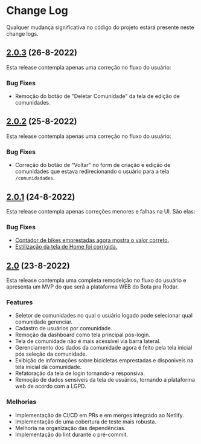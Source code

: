 # Change Log

Qualquer mudança significativa no código do projeto estará presente neste change logs.

## [2.0.3](https://github.com/Ameciclo/botaprarodar-web/compare/2.0.2...2.0.3) (26-8-2022)

Esta release contempla apenas uma correção no fluxo do usuário:

### Bug Fixes

- Remoção do botão de "Deletar Comunidade" da tela de edição de comunidades.

## [2.0.2](https://github.com/Ameciclo/botaprarodar-web/compare/2.0.1...2.0.2) (25-8-2022)

Esta release contempla apenas uma correção no fluxo do usuário:

### Bug Fixes

- Correção do botão de "Voltar" no form de criação e edição de comunidades que estava redirecionando o usuário para a tela `/comunidadades`.

## [2.0.1](https://github.com/Ameciclo/botaprarodar-web/releases/tag/2.0.1) (24-8-2022)

Esta release contempla apenas correções menores e falhas na UI. São elas:

### Bug Fixes

- [Contador de bikes emprestadas agora mostra o valor correto.](https://github.com/Ameciclo/botaprarodar-web/pull/47)
- [Estilização da tela de Home foi corrigida.](https://github.com/Ameciclo/botaprarodar-web/pull/46)

## [2.0](https://github.com/Ameciclo/botaprarodar-web/releases/tag/2.0) (23-8-2022)

Esta release contempla uma completa remodelção no fluxo do usuário e apresenta um MVP do que será a plataforma WEB do Bota pra Rodar.

### Features

- Seletor de comunidades no qual o usuário logado pode selecionar qual comunidade gerenciar.
- Cadastro de usuários por comunidade.
- Remoção da dashboard como tela principal pós-login.
- Tela de comunidade não é mais acessível via barra lateral.
- Gerenciamento dos dados da comunidade agora é feito pela tela inicial pós seleção da comunidade.
- Exibição de informações sobre bicicletas emprestadas e disponiveis na tela inicial da comunidade.
- Refatoração da tela de login tornando-a responsiva.
- Remoção de dados sensíveis da tela de usuários, tornando a plataforma web de acordo com a LGPD.

### Melhorias

- Implementação de CI/CD em PRs e em merges integrado ao Netlify.
- Implementação de uma cobertura de teste mais robusta.
- Melhoria na organização das dependências.
- Implementação do lint durante o pré-commit.
